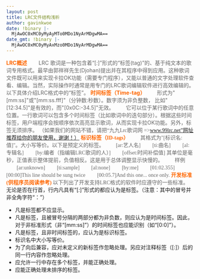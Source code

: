 ```yaml
---
layout: post
title: LRC文件结构浅析
author: gavinkwoe
date: !binary |-
  MjAwOC0xMC0yMyAyMTo0MDo1NyArMDgwMA==
date_gmt: !binary |-
  MjAwOC0xMC0yMyAxMzo0MDo1NyArMDgwMA==
---
```

<span style="color: #ff6600;"><span style="color: #ff6600;"><strong>LRC概述
</strong><span style="color: #000000;">　　</span><span style="color: #666666;">LRC 歌词是一种包含着“[*:*]”形式的“标签(tag)”的、基于纯文本的歌词专用格式。最早由郭祥祥先生(Djohan)提出并在其程序中得到应用。这种歌词文件既可以用来实现卡拉OK功能（需要专门程序），又能以普通的文字处理软件查看、编辑。当然，实际操作时通常是用专门的LRC歌词编辑软件进行高效编辑的。以下具体介绍LRC格式中的“标签”。
</span></span></span>
<span style="color: #ff6600;"><span style="color: #ff6600;"><span style="color: #666666;"> <span style="color: #ff6600;"><strong>时间标签（Time-tag）
</strong><span style="color: #000000;">　　</span><span style="color: #666666;">形式为"[mm:ss]"或"[mm:ss.fff]"（分钟数:秒数）。数字须为非负整数， 比如"[12:34.5]"是有效的，而"[0x0C:-34.5]"无效。
　　它可以位于某行歌词中的任意位置。一行歌词可以包含多个时间标签（比如歌词中的迭句部分）。根据这些时间标签，用户端程序会按顺序依次高亮显示歌词，从而实现卡拉OK功能。另外，标签无须排序。
<span style="font-family: Verdana;">（如果我们的网站不错，请把“九九Lrc歌词网 =>www.99lrc.net”网址推荐给你的朋友使用，谢谢！）
<span style="color: #ff6600;"><strong>标识标签（ID-tags）
</strong><span style="color: #000000;">　　</span><span style="color: #666666;">其格式为"[标识名:值]"。大小写等价。以下是预定义的标签。
　　[ar:艺人名]
　　[ti:曲名]
　　[al:专辑名]
　　[by:编者（指编辑LRC歌词的人）]
　　[offset:时间补偿值] 其单位是毫秒，正值表示整体提前，负值相反。这是用于总体调整显示快慢的。
　　样例
　　[ar:unknown]
　　[ti:sample]
　　[al:none]
　　[by:me]
　　[01:02.355][00:00]This line should be sung twice
　　[00:05.7]And this one... once only.
<span style="color: #ff6600;"><strong>开发标准(供程序员阅读参考)
</strong><span style="color: #666666;">以下列出了开发支持LRC格式的软件时应遵守的一些标准。
</span></span></span></span></span></span></span></span></span></span>
无论是否在行首，行内凡具有“[*:*]”形式的都应认为是标签。（注意：其中的冒号并非全角字符“：”）
<ul>
<li>凡是标签都不应显示。</li>
<li>凡是标签，且被冒号分隔的两部分都为非负数，则应认为是时间标签。因此，对于非标准形式（非“[mm:ss]”）的时间标签也应能识别（如“[0:0]”）。</li>
<li>凡是标签，且非时间标签的，应认为是标识标签。</li>
<li>标识名中大小写等价。</li>
<li>为了向后兼容，应对未定义的新标签作忽略处理。另应对注释标签（[:]）后的同一行内容作忽略处理。</li>
<li>应允许一行中存在多个标签，并能正确处理。</li>
<li>应能正确处理未排序的标签。</li>
</ul>

